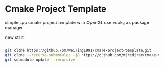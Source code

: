 # Cmake Project Template

simple cpp cmake project template with OpenGL
use vcpkg as package manager 

new start

```bash

git clone https://github.com/WeiTing1991/cmake-project-template.git
git clone --recurse-submodules -j8 https://github.com/miredirex/cmake-vcpkg-example.git
git submodule update --recursive

```
